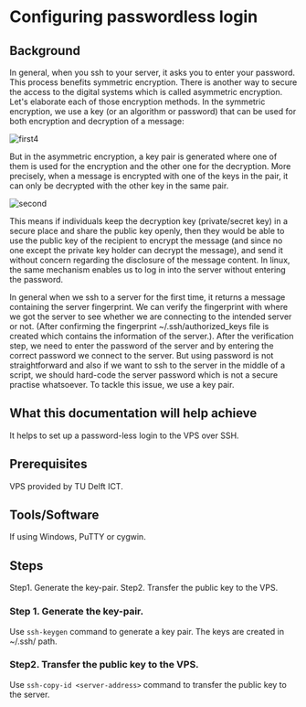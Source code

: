 # Configuring passwordless login

## Background

In general, when you ssh to your server, it asks you to enter your password. This process benefits symmetric encryption. There is another way to secure the access to the digital systems which is called asymmetric encryption. Let's elaborate each of those encryption methods. In the symmetric encryption, we use a key (or an algorithm or password) that can be used for both encryption and decryption of a message:

![first4](https://user-images.githubusercontent.com/70349945/124941824-63e2c480-e00b-11eb-89ac-f32532255442.png)

But in the asymmetric encryption, a key pair is generated where one of them is used for the encryption and the other one for the decryption. More precisely, when a message is encrypted with one of the keys in the pair, it can only be decrypted with the other key in the same pair. 

![second](https://user-images.githubusercontent.com/70349945/124941057-c9828100-e00a-11eb-8f9b-7fe73f56ecc8.png)

This means if individuals keep the decryption key (private/secret key) in a secure place and share the public key openly, then they would be able to use the public key of the recipient to encrypt the message (and since no one except the private key holder can decrypt the message), and send it without concern regarding the disclosure of the message content. In linux, the same mechanism enables us to log in into the server without entering the password.

In general when we ssh to a server for the first time, it returns a message containing the server fingerprint. We can verify the fingerprint with where we got the server to see whether we are connecting to the intended server or not. (After confirming the fingerprint ~/.ssh/authorized_keys file is created which contains the information of the server.). After the verification step, we need to enter the password of the server and by entering the correct password we connect to the server. But using password is not straightforward and also if we want to ssh to the server in the middle of a script, we should hard-code the server password which is not a secure practise whatsoever. To tackle this issue, we use a key pair.

## What this documentation will help achieve
It helps to set up a password-less login to the VPS over SSH.

## Prerequisites
VPS provided by TU Delft ICT.

## Tools/Software
If using Windows, PuTTY or cygwin.

## Steps
Step1. Generate the key-pair.
Step2. Transfer the public key to the VPS.

### Step 1. Generate the key-pair.
Use `ssh-keygen` command to generate a key pair. The keys are created in ~/.ssh/ path.

### Step2. Transfer the public key to the VPS.
Use `ssh-copy-id <server-address>` command to transfer the public key to the server. 
